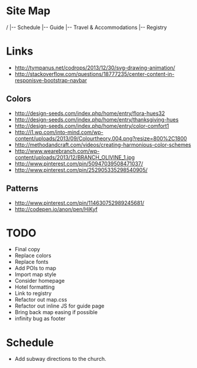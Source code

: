 # Site Map

/
|-- Schedule
|-- Guide
|-- Travel & Accommodations
|-- Registry

# Links
- http://tympanus.net/codrops/2013/12/30/svg-drawing-animation/
- http://stackoverflow.com/questions/18777235/center-content-in-responisve-bootstrap-navbar

## Colors
- http://design-seeds.com/index.php/home/entry/flora-hues32
- http://design-seeds.com/index.php/home/entry/thanksgiving-hues
- http://design-seeds.com/index.php/home/entry/color-comfort1
- http://i1.wp.com/into-mind.com/wp-content/uploads/2013/09/Colourtheory.004.png?resize=800%2C1800
- http://methodandcraft.com/videos/creating-harmonious-color-schemes
- http://www.wearebranch.com/wp-content/uploads/2013/12/BRANCH_OLIVINE_1.jpg
- http://www.pinterest.com/pin/50947039508471037/
- http://www.pinterest.com/pin/252905335298540905/

## Patterns
- http://www.pinterest.com/pin/114630752989245681/
- http://codepen.io/anon/pen/HiKyf

# TODO
- Final copy
- Replace colors
- Replace fonts
- Add POIs to map
- Import map style
- Consider homepage
- Hotel formatting
- Link to registry
- Refactor out map.css
- Refactor out inline JS for guide page
- Bring back map easing if possible
- infinity bug as footer

# Schedule
- Add subway directions to the church.
